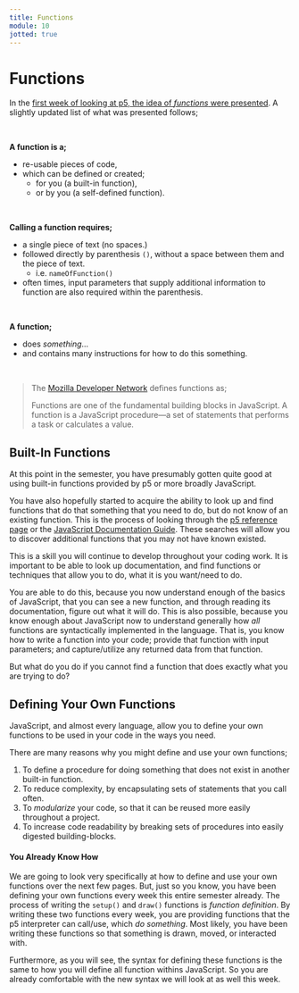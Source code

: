 ```yaml
---
title: Functions
module: 10
jotted: true
---
```


# Functions

In the [first week of looking at p5, the idea of _functions_ were presented]({{site.baseurl}}/modules/week-3/what-is-going-on/). A slightly updated list of what was presented follows;


<br />


**A function is a;**

- re-usable pieces of code,
- which can be defined or created;
    - for you (a built-in function),
    - or by you (a self-defined function).

<br />


**Calling a function requires;**

- a single piece of text (no spaces.)
- followed directly by parenthesis `()`, without a space between them and the piece of text.
    - i.e. `nameOfFunction()`
- often times, input parameters that supply additional information to function are also required within the parenthesis.


<br />


**A function;**

- does _something_...
- and contains many instructions for how to do this something.


<br />

> The [Mozilla Developer Network](https://developer.mozilla.org/en-US/docs/Web/JavaScript/Guide/Functions) defines functions as;
>
> Functions are one of the fundamental building blocks in JavaScript. A function is a JavaScript procedure—a set of statements that performs a task or calculates a value.


## Built-In Functions

At this point in the semester, you have presumably gotten quite good at using built-in functions provided by p5 or more broadly JavaScript.

You have also hopefully started to acquire the ability to look up and find functions that do that something that you need to do, but do not know of an existing function. This is the process of looking through the [p5 reference page](https://p5js.org/reference/) or the [JavaScript Documentation Guide](https://developer.mozilla.org/en-US/docs/Web/JavaScript/Guide). These searches will allow you to discover additional functions that you may not have known existed.

This is a skill you will continue to develop throughout your coding work. It is important to be able to look up documentation, and find functions or techniques that allow you to do, what it is you want/need to do.

You are able to do this, because you now understand enough of the basics of JavaScript, that you can see a new function, and through reading its documentation, figure out what it will do. This is also possible, because you know enough about JavaScript now to understand generally how _all_ functions are syntactically implemented in the language. That is, you know how to write a function into your code; provide that function with input parameters; and capture/utilize any returned data from that function.

But what do you do if you cannot find a function that does exactly what you are trying to do?

## Defining Your Own Functions

JavaScript, and almost every language, allow you to define your own functions to be used in your code in the ways you need.

There are many reasons why you might define and use your own functions;

1. To define a procedure for doing something that does not exist in another built-in function.
2. To reduce complexity, by encapsulating sets of statements that you call often.
3. To _modularize_ your code, so that it can be reused more easily throughout a project.
4. To increase code readability by breaking sets of procedures into easily digested building-blocks.

#### You Already Know How

We are going to look very specifically at how to define and use your own functions over the next few pages. But, just so you know, you have been defining your own functions every week this entire semester already. The process of writing the `setup()` and `draw()` functions is _function definition_. By writing these two functions every week, you are providing functions that the p5 interpreter can call/use, which _do something_. Most likely, you have been writing these functions so that something is drawn, moved, or interacted with.

Furthermore, as you will see, the syntax for defining these functions is the same to how you will define all function withins JavaScript. So you are already comfortable with the new syntax we will look at as well this week.

